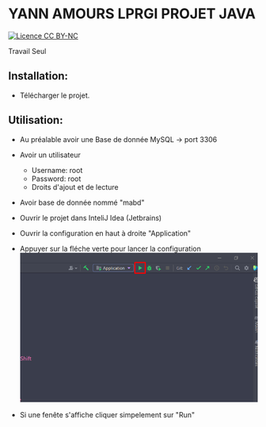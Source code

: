 # YANN AMOURS LPRGI PROJET JAVA

[![Licence CC BY-NC](https://img.shields.io/badge/License-CC%20BY--NC-lightgrey.svg)](https://creativecommons.org/licenses/by-nc/4.0/)

Travail Seul

## Installation:
- Télécharger le projet.


## Utilisation:
- Au préalable avoir une Base de donnée MySQL -> port 3306
- Avoir un utilisateur 
    - Username: root
    - Password: root
    - Droits d'ajout et de lecture
- Avoir base de donnée nommé "mabd"

- Ouvrir le projet dans InteliJ Idea (Jetbrains)
- Ouvrir la configuration en haut à droite "Application"
- Appuyer sur la fléche verte pour lancer la configuration
![Alt text](/doc/screenshots/run.png?raw=true "Image bouton run")
- Si une fenête s'affiche cliquer simpelement sur "Run"
